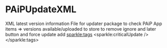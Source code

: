 # PAiPUpdateXML
XML latest version information File for updater package to check PAiP App
items => versions available/uploaded to store
to remove ignore and later button and force update add 
<sparkle:tags> <sparkle:criticalUpdate /> </sparkle:tags> 
